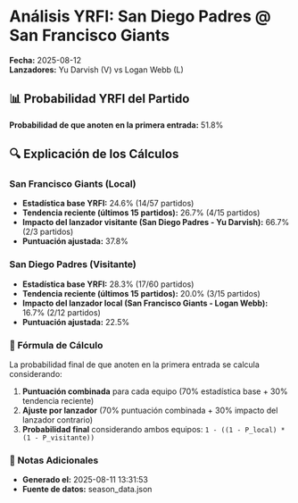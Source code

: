 # Análisis YRFI: San Diego Padres @ San Francisco Giants

**Fecha:** 2025-08-12  
**Lanzadores:** Yu Darvish (V) vs Logan Webb (L)

## 📊 Probabilidad YRFI del Partido

**Probabilidad de que anoten en la primera entrada:** 51.8%

## 🔍 Explicación de los Cálculos

### San Francisco Giants (Local)
- **Estadística base YRFI:** 24.6% (14/57 partidos)
- **Tendencia reciente (últimos 15 partidos):** 26.7% (4/15 partidos)
- **Impacto del lanzador visitante (San Diego Padres - Yu Darvish):** 66.7% (2/3 partidos)
- **Puntuación ajustada:** 37.8%

### San Diego Padres (Visitante)
- **Estadística base YRFI:** 28.3% (17/60 partidos)
- **Tendencia reciente (últimos 15 partidos):** 20.0% (3/15 partidos)
- **Impacto del lanzador local (San Francisco Giants - Logan Webb):** 16.7% (2/12 partidos)
- **Puntuación ajustada:** 22.5%

### 📝 Fórmula de Cálculo

La probabilidad final de que anoten en la primera entrada se calcula considerando:
1. **Puntuación combinada** para cada equipo (70% estadística base + 30% tendencia reciente)
2. **Ajuste por lanzador** (70% puntuación combinada + 30% impacto del lanzador contrario)
3. **Probabilidad final** considerando ambos equipos: `1 - ((1 - P_local) * (1 - P_visitante))`

### 📌 Notas Adicionales

- **Generado el:** 2025-08-11 13:31:53
- **Fuente de datos:** season_data.json
